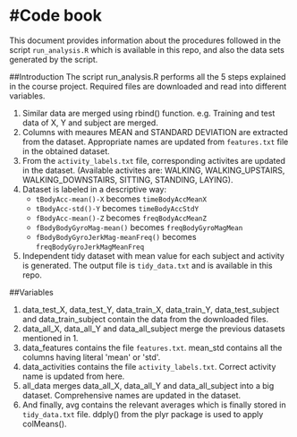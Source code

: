 #Code book 
=================

This document provides information about the procedures followed in the script `run_analysis.R` which is available in this repo, and also the data sets generated by the script.

##Introduction
The script run_analysis.R performs all the 5 steps explained in the course project. Required files are downloaded and read into different variables.

1. Similar data are merged using rbind() function. e.g. Training and test data of X, Y and subject are merged.
2. Columns with meaures MEAN and STANDARD DEVIATION are extracted from the dataset. Appropriate names are updated from `features.txt` file in the obtained dataset.
3. From the `activity_labels.txt` file, corresponding activites are updated in the dataset. (Available activites are:  WALKING, WALKING_UPSTAIRS, WALKING_DOWNSTAIRS, SITTING, STANDING, LAYING).
4. Dataset is labeled in a descriptive way:
	- `tBodyAcc-mean()-X` becomes `timeBodyAccMeanX` 
	- `tBodyAcc-std()-Y` becomes `timeBodyAccStdY`
	- `fBodyAcc-mean()-Z` becomes `freqBodyAccMeanZ`
	- `fBodyBodyGyroMag-mean()` becomes `freqBodyGyroMagMean`
	- `fBodyBodyGyroJerkMag-meanFreq()` becomes `freqBodyGyroJerkMagMeanFreq`
5. Independent tidy dataset with mean value for each subject and activity is generated. The output file is `tidy_data.txt` and is available in this repo.

##Variables
1. data_test_X, data_test_Y, data_train_X, data_train_Y, data_test_subject and data_train_subject contain the data from the downloaded files.
2. data_all_X, data_all_Y and data_all_subject merge the previous datasets mentioned in 1.
2. data_features contains the file `features.txt`. mean_std contains all the columns having literal 'mean' or 'std'. 
3. data_activities contains the file `activity_labels.txt`. Correct activity name is updated from here.
4. all_data merges data_all_X, data_all_Y and data_all_subject into a big dataset. Comprehensive names are updated in the dataset.
5. And finally, avg contains the relevant averages which is finally stored in `tidy_data.txt` file. ddply() from the plyr package is used to apply colMeans().
